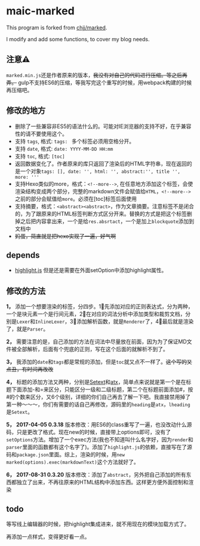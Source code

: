 # maic-marked

This program is forked from [chjj/marked](https://github.com/chjj/marked).

I modify and add some functions, to cover my blog needs.

## 注意⚠️

`marked.min.js`还是作者原来的版本，~~我没有对自己的代码进行压缩。等之后再弄。~~ gulp不支持ES6的压缩，等我写完这个重写的时候，用webpack构建的时候再压缩吧。

## 修改的地方
 - 删除了一些兼容非ES5的语法什么的。可能对IE浏览器的支持不好，在乎兼容性的请不要使用这个。
 - 支持 `tags`, 格式: `tags: ` 多个标签必须用空格分开。
 - 支持 `date`, 格式: `date: YYYY-MM-DD HH:mm`
 - 支持 `toc`, 格式: `[toc]`
 - 返回数据变化了。作者原来的库只返回了渲染后的HTML字符串，现在返回的是一个对象`tags: [], date: '', html: '', abstract:'', title '', more: '''`
 - 支持Hexo类似的more，格式：`<!--more-->`, 在任意地方添加这个标签，会使渲染结构变成两个部分，完整的markdown文件会赋值给`HTML`，`<!--more-->`之前的部分会赋值给`more`。必须在[toc]标签后面使用
 - 支持摘要，格式：`<abstract><abstract>`，作为文章摘要。注意标签不是闭合的，为了跟原来的HTML标签判断方式区分开来。替换的方式是把这个标签删掉之后把内容拿出来，一个是给`res.absrtact`，一个是加上`blockquote`添加到文档中
 - ~~妈蛋，简直就是把hexo实现了一遍，好气啊~~
 
## depends

- [highlight.js](https://github.com/isagalaev/highlight.js) 但是还是需要在外面setOption中添加highlight属性。

## 修改的方法

**1，** 添加一个想要渲染的标签，分四步。1⃣️先添加对应的正则表达式，分为两种，一个是块元素一个是行间元素，2⃣️在对应的词法分析中添加类型和裁剪文档，分别是`Lexer`和`InlineLexer`，3⃣️添加解析函数，就是`Renderer`了，4⃣️最后就是渲染了，就是`Parser`。

**2，** 需要注意的是，自己添加的方法在词法中尽量放在前面，因为为了保证MD文件被全部解析，后面有个兜底的正则，写在这个后面的就解析不到了。

**3，** 我添加的`date`和`tags`都是常规的添加，但是`toc`就又点不一样了。~~这个写的又点丑，有时间再改改~~

**4，** 标题的添加方法又两种，分别是[Setext](http://docutils.sourceforge.net/mirror/setext.html)和[atx](http://www.aaronsw.com/2002/atx/)，简单点来说就是第一个是在标题下面添加-和=来区分，只能区分一级和二级标题，第二个在标题前面添加#，按#的个数来区分，又6个级别，详细的你们自己再去了解一下吧。我直接禁用掉了第一种～～～，你们有需要的话自己再修改，源码里的`heading`是`atx`，`lheading`是`Setext`。

**5，** **2017-04-05 0.3.18** 版本修改：用ES6的class重写了一遍，也没改动什么源码，只是更改了格式。现在new的时候，直接带上options即可，没有了`setOptions`方法。增加了一个exec方法(我也不知道叫什么名字好，因为`render`和`parser`里面的函数都有这个名字了)。添加了`highlight.js`的依赖，直接写在了源码和`package.json`里面。综上，渲染的时候，用`new marked(options).exec(markdownText)`这个方法就好了。

**6，** **2017-08-31 0.3.20** 版本修改：添加了`abstract`，另外把自己添加的所有东西都独立了出来，不再往原来的HTML结构中添加东西。这样更方便外面控制和渲染

## todo

等写线上编辑器的时候，把highlight集成进来，就不用现在的模块加载方式了。

再添加一点样式，变得更好看一点。

